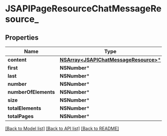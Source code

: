 # JSAPIPageResourceChatMessageResource_

## Properties
Name | Type | Description | Notes
------------ | ------------- | ------------- | -------------
**content** | [**NSArray&lt;JSAPIChatMessageResource&gt;***](JSAPIChatMessageResource.md) |  | [optional] 
**first** | **NSNumber*** |  | [optional] 
**last** | **NSNumber*** |  | [optional] 
**number** | **NSNumber*** |  | [optional] 
**numberOfElements** | **NSNumber*** |  | [optional] 
**size** | **NSNumber*** |  | [optional] 
**totalElements** | **NSNumber*** |  | [optional] 
**totalPages** | **NSNumber*** |  | [optional] 

[[Back to Model list]](../README.md#documentation-for-models) [[Back to API list]](../README.md#documentation-for-api-endpoints) [[Back to README]](../README.md)


